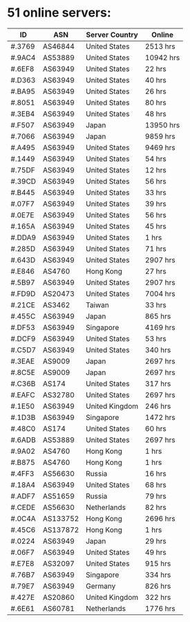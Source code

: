 # 51 online servers:

| ID | ASN | Server Country | Online |
| ------ | ------ | ------ | ------ |
| #.3769 | AS46844 | United States | 2513 hrs |
| #.9AC4 | AS53889 | United States | 10942 hrs |
| #.6EF8 | AS63949 | United States | 22 hrs |
| #.D363 | AS63949 | United States | 40 hrs |
| #.BA95 | AS63949 | United States | 26 hrs |
| #.8051 | AS63949 | United States | 80 hrs |
| #.3EB4 | AS63949 | United States | 48 hrs |
| #.F507 | AS63949 | Japan | 13950 hrs |
| #.7066 | AS63949 | Japan | 9859 hrs |
| #.A495 | AS63949 | United States | 9469 hrs |
| #.1449 | AS63949 | United States | 54 hrs |
| #.75DF | AS63949 | United States | 12 hrs |
| #.39CD | AS63949 | United States | 56 hrs |
| #.B445 | AS63949 | United States | 33 hrs |
| #.07F7 | AS63949 | United States | 39 hrs |
| #.0E7E | AS63949 | United States | 56 hrs |
| #.165A | AS63949 | United States | 45 hrs |
| #.DDA9 | AS63949 | United States | 1 hrs |
| #.285D | AS63949 | United States | 71 hrs |
| #.643D | AS63949 | United States | 2907 hrs |
| #.E846 | AS4760 | Hong Kong | 27 hrs |
| #.5B97 | AS63949 | United States | 2907 hrs |
| #.FD9D | AS20473 | United States | 7004 hrs |
| #.21CE | AS3462 | Taiwan | 33 hrs |
| #.455C | AS63949 | Japan | 865 hrs |
| #.DF53 | AS63949 | Singapore | 4169 hrs |
| #.DCF9 | AS63949 | United States | 53 hrs |
| #.C5D7 | AS63949 | United States | 340 hrs |
| #.3EAE | AS9009 | Japan | 2697 hrs |
| #.8C5E | AS9009 | Japan | 2697 hrs |
| #.C36B | AS174 | United States | 317 hrs |
| #.EAFC | AS32780 | United States | 2697 hrs |
| #.1E50 | AS63949 | United Kingdom | 246 hrs |
| #.1D3B | AS63949 | Singapore | 1472 hrs |
| #.48C0 | AS174 | United States | 60 hrs |
| #.6ADB | AS53889 | United States | 2697 hrs |
| #.9A02 | AS4760 | Hong Kong | 1 hrs |
| #.B875 | AS4760 | Hong Kong | 1 hrs |
| #.4FF3 | AS56630 | Russia | 16 hrs |
| #.18A4 | AS63949 | United States | 68 hrs |
| #.ADF7 | AS51659 | Russia | 79 hrs |
| #.CEDE | AS56630 | Netherlands | 82 hrs |
| #.0C4A | AS133752 | Hong Kong | 2696 hrs |
| #.45C6 | AS137872 | Hong Kong | 1 hrs |
| #.0224 | AS63949 | Japan | 29 hrs |
| #.06F7 | AS63949 | United States | 49 hrs |
| #.E7E8 | AS32097 | United States | 915 hrs |
| #.76B7 | AS63949 | Singapore | 334 hrs |
| #.79E7 | AS63949 | Germany | 826 hrs |
| #.427E | AS20860 | United Kingdom | 322 hrs |
| #.6E61 | AS60781 | Netherlands | 1776 hrs |

